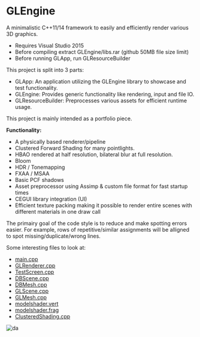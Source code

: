 # GLEngine

A minimalistic C++11/14 framework to easily and efficiently render various 3D graphics.
* Requires Visual Studio 2015
* Before compiling extract GLEngine/libs.rar (github 50MB file size limit)
* Before running GLApp, run GLResourceBuilder

This project is split into 3 parts:
* GLApp: An application utilizing the GLEngine library to showcase and test functionality.
* GLEngine: Provides generic functionality like rendering, input and file IO.
* GLResourceBuilder: Preprocesses various assets for efficient runtime usage.

This project is mainly intended as a portfolio piece.

**Functionality:**
* A physically based renderer/pipeline
* Clustered Forward Shading for many pointlights.
* HBAO rendered at half resolution, bilateral blur at full resolution.
* Bloom
* HDR / Tonemapping
* FXAA / MSAA
* Basic PCF shadows
* Asset preprocessor using Assimp & custom file format for fast startup times
* CEGUI library integration (UI)
* Efficient texture packing making it possible to render entire scenes with different materials in one draw call

The primairy goal of the code style is to reduce and make spotting errors easier. For example, rows of repetitive/similar assignments will be alligned to spot missing/duplicate/wrong lines.

Some interesting files to look at: 
* [main.cpp](GLApp/src/main.cpp)
* [GLRenderer.cpp](GLEngine/src/Graphics/GL/Scene/GLRenderer.cpp)
* [TestScreen.cpp](GLApp/src/TestScreen.cpp)
* [DBScene.cpp](GLEngine/src/Database/Assets/DBScene.cpp)
* [DBMesh.cpp](GLEngine/src/Database/Assets/DBMesh.cpp)
* [GLScene.cpp](GLEngine/src/Graphics/GL/Scene/GLScene.cpp)
* [GLMesh.cpp](Graphics/GL/Scene/GLMesh.cpp)
* [modelshader.vert](GLApp/assets/Shaders/modelshader.vert)
* [modelshader.frag](GLApp/assets/Shaders/modelshader.frag)
* [ClusteredShading.cpp](GLEngine/src/Graphics/GL/Tech/ClusteredShading.cpp)

![da](https://dl.dropboxusercontent.com/u/18555381/Permanent/glengine280916.png)
